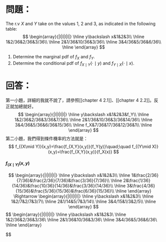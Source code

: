 # 問題：
The r.v $X$ and $Y$ take on the values 1, 2 and 3, as indicated in the following table:
$$
\begin{array}{|l|l|l|l|}
\hline
y\backslash x&1&2&3\\
\hline
1&2/36&2/36&3/36\\
\hline
2&1/36&10/36&3/36\\
\hline
3&4/36&5/36&6/36\\
\hline
\end{array}
$$
1. Determine the marginal pdf of $f_X$ and $f_Y$.
2. Determine the conditional pdf of $f_{X\mid Y}(\cdot\mid y)$ and $f_{Y\mid X}(\cdot\mid x)$.
# 回答：
第一小題，詳細的我就不說了，請參照[[chapter 4 2.1]]、[[chapter 4 2.2]]。反正就加總就好。
$$
\begin{array}{|l|l|l|l|}
\hline
y\backslash x&1&2&3&f_Y\\
\hline
1&2/36&2/36&3/36&7/36\\
\hline
2&1/36&10/36&3/36&14/36\\
\hline
3&4/36&5/36&6/36&15/36\\
\hline
f_X&7/36&17/36&12/36&1\\
\hline
\end{array}
$$
第二小題，我們得到條件機率的方法就是：
$$
f_{(X\mid Y)}(x,y)=\frac{f_{X,Y}(x,y)}{f_Y(y)}\quad;\quad f_{(Y\mid X)}(x,y)=\frac{f_{X,Y}(x,y)}{f_X(x)}
$$
#### $f_{(X\mid Y)}(x,y)$
$$
\begin{array}{|l|l|l|l|}
\hline
y\backslash x&1&2&3\\
\hline
1&\frac{2/36}{7/36}&\frac{2/36}{7/36}&\frac{3/36}{7/36}\\
\hline
2&\frac{1/36}{14/36}&\frac{10/36}{14/36}&\frac{3/36}{14/36}\\
\hline
3&\frac{4/36}{15/36}&\frac{5/36}{15/36}&\frac{6/36}{15/36}\\
\hline
\end{array}
\Rightarrow
\begin{array}{|l|l|l|l|}
\hline
y\backslash x&1&2&3\\
\hline
1&2/7&2/7&3/7\\
\hline
2&1/14&5/7&3/14\\
\hline
3&4/15&1/3&2/5\\
\hline
\end{array}
$$
$$
\begin{array}{|l|l|l|l|}
\hline
y\backslash x&1&2&3\\
\hline
1&2/36&2/36&3/36\\
\hline
2&1/36&10/36&3/36\\
\hline
3&4/36&5/36&6/36\\
\hline
\end{array}

$$